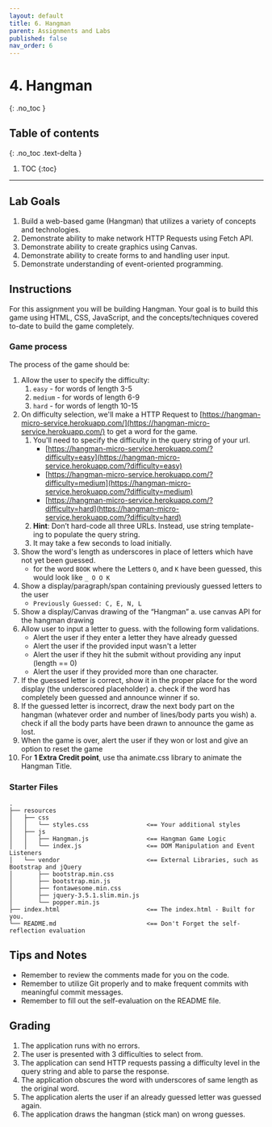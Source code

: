 ```yaml
---
layout: default
title: 6. Hangman
parent: Assignments and Labs
published: false
nav_order: 6
---
```

# 4. Hangman
{: .no_toc }

## Table of contents
{: .no_toc .text-delta }

1. TOC
{:toc}

---

## Lab Goals
1. Build a web-based game (Hangman) that utilizes a variety of concepts and technologies.
2. Demonstrate ability to make network HTTP Requests using Fetch API.
3. Demonstrate ability to create graphics using Canvas.
4. Demonstrate ability to create forms to and handling user input.
5. Demonstrate understanding of event-oriented programming.


## Instructions
For this assignment you will be building Hangman. Your goal is to build this game using HTML, CSS, JavaScript, and the concepts/techniques covered to-date to build the game completely. 

### Game process
The process of the game should be:
1. Allow the user to specify the difficulty:
    1. `easy` - for words of length 3-5
    2. `medium` - for words of length 6-9
    3. `hard` - for words of length 10-15
2. On difficulty selection, we'll make a HTTP Request to [https://hangman-micro-service.herokuapp.com/](https://hangman-micro-service.herokuapp.com/) to get a word for the game.
    1. You'll need to specify the difficulty in the query string of your url.
        * [https://hangman-micro-service.herokuapp.com/?difficulty=easy](https://hangman-micro-service.herokuapp.com/?difficulty=easy)
        * [https://hangman-micro-service.herokuapp.com/?difficulty=medium](https://hangman-micro-service.herokuapp.com/?difficulty=medium)
        * [https://hangman-micro-service.herokuapp.com/?difficulty=hard](https://hangman-micro-service.herokuapp.com/?difficulty=hard)
    2. **Hint**: Don’t hard-code all three URLs. Instead, use string template-ing to populate the query string.
    3. It may take a few seconds to load initially.
3. Show the word's length as underscores in place of letters which have not yet been guessed.
    * for the word `BOOK` where the Letters `O`, and `K` have been guessed, this would look like `_ O O K `
4. Show a display/paragraph/span containing previously guessed letters to the user
    * `Previously Guessed: C, E, N, L`
5. Show a display/Canvas drawing of the “Hangman”
    a. use canvas API for the hangman drawing
6. Allow user to input a letter to guess. with the following form validations.
    * Alert the user if they enter a letter they have already guessed
    * Alert the user if the provided input wasn't a letter
    * Alert the user if they hit the submit without providing any input (length == 0)
    * Alert the user if they provided more than one character.
5. If the guessed letter is correct, show it in the proper place for the word display (the underscored placeholder)
    a. check if the word has completely been guessed and announce winner if so.
6. If the guessed letter is incorrect, draw the next body part on the hangman (whatever order and number of lines/body parts you wish)
    a. check if all the body parts have been drawn to announce the game as lost.
7. When the game is over, alert the user if they won or lost and give an option to reset the game
8. For **1 Extra Credit point**, use tha animate.css library to animate the Hangman Title.

### Starter Files
```
.
├── resources
│   ├── css
│   │   └── styles.css                <== Your additional styles
│   ├── js
│   │   ├── Hangman.js                <== Hangman Game Logic
│   │   └── index.js                  <== DOM Manipulation and Event Listeners
│   └── vendor                        <== External Libraries, such as Bootstrap and jQuery
│       ├── bootstrap.min.css
│       ├── bootstrap.min.js
│       ├── fontawesome.min.css
│       ├── jquery-3.5.1.slim.min.js
│       └── popper.min.js
├── index.html                        <== The index.html - Built for you.
└── README.md                         <== Don't Forget the self-reflection evaluation
```

## Tips and Notes
* Remember to review the comments made for you on the code.
* Remember to utilize Git properly and to make frequent commits with meaningful commit messages.
* Remember to fill out the self-evaluation on the README file.

## Grading
1. The application runs with no errors.
2. The user is presented with 3 difficulties to select from.
3. The application can send HTTP requests passing a difficulty level in the query string and able to parse the response.
4. The application obscures the word with underscores of same length as the original word.
5. The application alerts the user if an already guessed letter was guessed again.
6. The application draws the hangman (stick man) on wrong guesses.
